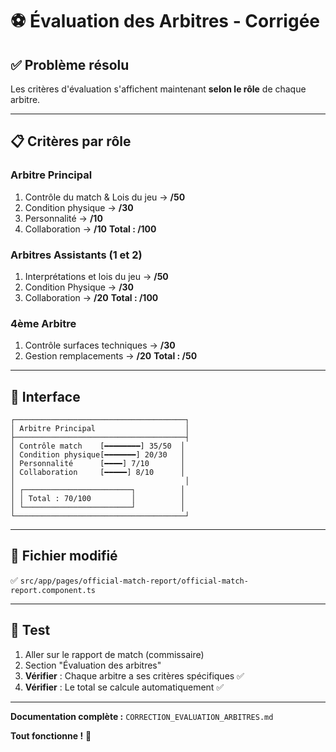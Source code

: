 # ⚽ Évaluation des Arbitres - Corrigée

## ✅ Problème résolu

Les critères d'évaluation s'affichent maintenant **selon le rôle** de chaque arbitre.

---

## 📋 Critères par rôle

### Arbitre Principal
1. Contrôle du match & Lois du jeu → **/50**
2. Condition physique → **/30**
3. Personnalité → **/10**
4. Collaboration → **/10**
**Total : /100**

### Arbitres Assistants (1 et 2)
1. Interprétations et lois du jeu → **/50**
2. Condition Physique → **/30**
3. Collaboration → **/20**
**Total : /100**

### 4ème Arbitre
1. Contrôle surfaces techniques → **/30**
2. Gestion remplacements → **/20**
**Total : /50**

---

## 🎨 Interface

```
┌──────────────────────────────────────┐
│ Arbitre Principal                    │
├──────────────────────────────────────┤
│ Contrôle match    [━━━━━━━━] 35/50  │
│ Condition physique[━━━━━━━] 20/30   │
│ Personnalité      [━━━━] 7/10       │
│ Collaboration     [━━━━━] 8/10      │
│                                      │
│ ┌────────────────────────┐          │
│ │ Total : 70/100         │          │
│ └────────────────────────┘          │
└──────────────────────────────────────┘
```

---

## 📁 Fichier modifié

✅ `src/app/pages/official-match-report/official-match-report.component.ts`

---

## 🧪 Test

1. Aller sur le rapport de match (commissaire)
2. Section "Évaluation des arbitres"
3. **Vérifier** : Chaque arbitre a ses critères spécifiques ✅
4. **Vérifier** : Le total se calcule automatiquement ✅

---

**Documentation complète :** `CORRECTION_EVALUATION_ARBITRES.md`

**Tout fonctionne !** 🎉
